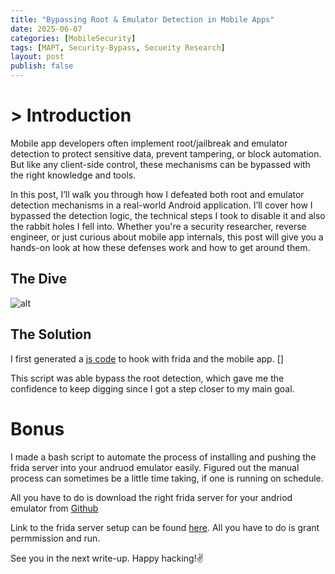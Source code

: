 ```yaml
---
title: "Bypassing Root & Emulator Detection in Mobile Apps"
date: 2025-06-07
categories: [MobileSecurity]
tags: [MAPT, Security-Bypass, Secueity Research]
layout: post
publish: false
---
```


# > Introduction

Mobile app developers often implement root/jailbreak and emulator detection to protect sensitive data, prevent tampering, or block automation. But like any client-side control, these mechanisms can be bypassed with the right knowledge and tools.

In this post, I’ll walk you through how I defeated both root and emulator detection mechanisms in a real-world Android application. I’ll cover how I bypassed the detection logic, the technical steps I took to disable it and also the rabbit holes I fell into. Whether you're a security researcher, reverse engineer, or just curious about mobile app internals, this post will give you a hands-on look at how these defenses work and how to get around them.

## The Dive
![alt](/assets/images/Root-detection/A1.png)



## The Solution
I first generated a [js code](https://github.com/DghostNinja/Application-Security/blob/main/APPSEC-notes%2FMobSec%2Fbypass-root-emulator.js) to hook with frida and the mobile app. 
[]


This script was able bypass the root detection, which gave me the confidence to keep digging since I got a step closer to my main goal.



# Bonus
I made a bash script to automate the process of installing and pushing the frida server into your andruod emulator easily. Figured out the manual process can sometimes be a little time taking, if one is running on schedule. 

All you have to do is download the right frida server for your andriod emulator from [Github](https://github.com/frida/frida/releases/tag/17.1.2)

Link to the frida server setup can be found [here](https://github.com/DghostNinja/Application-Security/blob/main/APPSEC-notes%2FMobSec%2Ffrida_set.sh). All you have to do is grant permmission and run. 

See you in the next write-up. Happy hacking!✌️